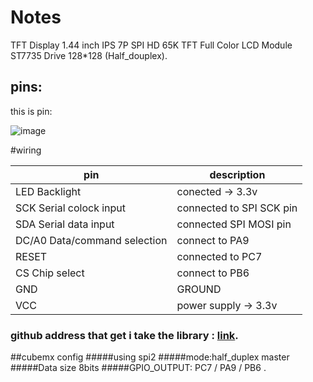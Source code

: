 # Notes
TFT Display 1.44 inch IPS 7P SPI HD 65K TFT Full Color LCD Module ST7735 Drive 128*128 (Half_douplex).
## pins:

this is pin: 

![image](home/picture/photo_2023-11-16_14-28-16.jpg)

#wiring

|pin|description|
|-|-|
|LED Backlight| conected → 3.3v|
SCK Serial colock input | connected to SPI SCK pin
SDA Serial data input |connected SPI MOSI pin
DC/A0 Data/command selection |connect to PA9
RESET| connected to PC7
CS Chip select| connect to PB6
GND | GROUND
VCC | power supply → 3.3v



### github address that get i take the library : [link](https://github.com/Circuitshala/STM32).

##cubemx config
#####using spi2
#####mode:half_duplex master
#####Data size 8bits
#####GPIO_OUTPUT: PC7 / PA9 / PB6 . 




